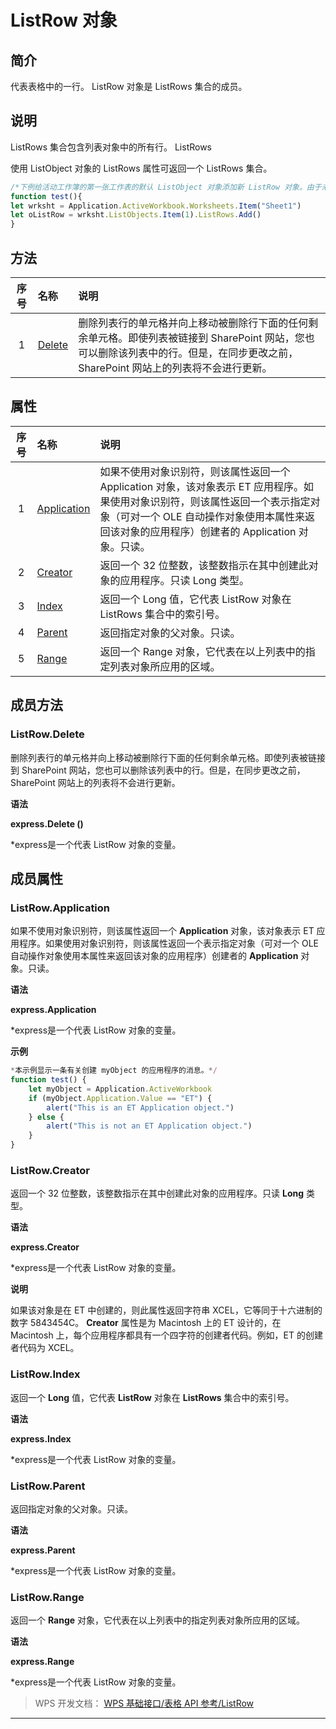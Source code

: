 # ListRow 对象

## 简介

代表表格中的一行。 ListRow 对象是 ListRows 集合的成员。

## 说明

ListRows 集合包含列表对象中的所有行。 ListRows

使用 ListObject 对象的 ListRows 属性可返回一个 ListRows 集合。

``` JavaScript
/*下例给活动工作簿的第一张工作表的默认 ListObject 对象添加新 ListRow 对象。由于未指定位置，因此在表格结束处添加一个新行。*/
function test(){
let wrksht = Application.ActiveWorkbook.Worksheets.Item("Sheet1")
let oListRow = wrksht.ListObjects.Item(1).ListRows.Add()
}
```

## 方法

| 序号 | 名称                      | 说明                                                                                                                                                                                |
|:----:|:--------------------------|:------------------------------------------------------------------------------------------------------------------------------------------------------------------------------------|
|  1   | [Delete](#ListRow.Delete) | 删除列表行的单元格并向上移动被删除行下面的任何剩余单元格。即使列表被链接到 SharePoint 网站，您也可以删除该列表中的行。但是，在同步更改之前，SharePoint 网站上的列表将不会进行更新。 |

## 属性

| 序号 | 名称                                | 说明                                                                                                                                                                                                                            |
|:----:|:------------------------------------|:--------------------------------------------------------------------------------------------------------------------------------------------------------------------------------------------------------------------------------|
|  1   | [Application](#ListRow.Application) | 如果不使用对象识别符，则该属性返回一个 Application 对象，该对象表示 ET 应用程序。如果使用对象识别符，则该属性返回一个表示指定对象（可对一个 OLE 自动操作对象使用本属性来返回该对象的应用程序）创建者的 Application 对象。只读。 |
|  2   | [Creator](#ListRow.Creator)         | 返回一个 32 位整数，该整数指示在其中创建此对象的应用程序。只读 Long 类型。                                                                                                                                                      |
|  3   | [Index](#ListRow.Index)             | 返回一个 Long 值，它代表 ListRow 对象在 ListRows 集合中的索引号。                                                                                                                                                               |
|  4   | [Parent](#ListRow.Parent)           | 返回指定对象的父对象。只读。                                                                                                                                                                                                    |
|  5   | [Range](#ListRow.Range)             | 返回一个 Range 对象，它代表在以上列表中的指定列表对象所应用的区域。                                                                                                                                                             |

## 成员方法

### ListRow.Delete

删除列表行的单元格并向上移动被删除行下面的任何剩余单元格。即使列表被链接到 SharePoint 网站，您也可以删除该列表中的行。但是，在同步更改之前，SharePoint 网站上的列表将不会进行更新。

**语法**

**express.Delete ()**

\*express是一个代表 ListRow 对象的变量。

## 成员属性

### ListRow.Application

如果不使用对象识别符，则该属性返回一个 **Application** 对象，该对象表示 ET 应用程序。如果使用对象识别符，则该属性返回一个表示指定对象（可对一个 OLE 自动操作对象使用本属性来返回该对象的应用程序）创建者的 **Application** 对象。只读。

**语法**

**express.Application**

\*express是一个代表 ListRow 对象的变量。

**示例**

``` JavaScript
*本示例显示一条有关创建 myObject 的应用程序的消息。*/
function test() {
    let myObject = Application.ActiveWorkbook
    if (myObject.Application.Value == "ET") {
        alert("This is an ET Application object.")
    } else {
        alert("This is not an ET Application object.")
    }
}
```

### ListRow.Creator

返回一个 32 位整数，该整数指示在其中创建此对象的应用程序。只读 **Long** 类型。

**语法**

**express.Creator**

\*express是一个代表 ListRow 对象的变量。

**说明**

如果该对象是在 ET 中创建的，则此属性返回字符串 XCEL，它等同于十六进制的数字 5843454C。 **Creator** 属性是为 Macintosh 上的 ET 设计的，在 Macintosh 上，每个应用程序都具有一个四字符的创建者代码。例如，ET 的创建者代码为 XCEL。

### ListRow.Index

返回一个 **Long** 值，它代表 **ListRow** 对象在 **ListRows** 集合中的索引号。

**语法**

**express.Index**

\*express是一个代表 ListRow 对象的变量。

### ListRow.Parent

返回指定对象的父对象。只读。

**语法**

**express.Parent**

\*express是一个代表 ListRow 对象的变量。

### ListRow.Range

返回一个 **Range** 对象，它代表在以上列表中的指定列表对象所应用的区域。

**语法**

**express.Range**

\*express是一个代表 ListRow 对象的变量。

> WPS 开发文档： [WPS 基础接口/表格 API 参考/ListRow](https://qn.cache.wpscdn.cn/encs/doc/office_v19/index.htm)

------------------------------------------------------------------------
